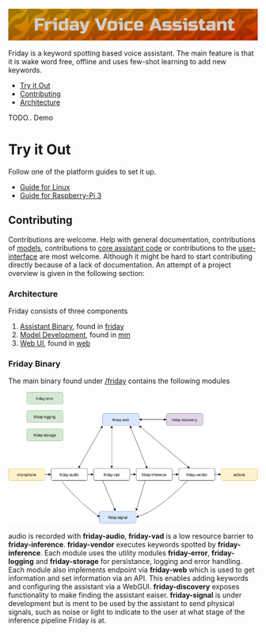 ![logo](art/friday-logo.png)

Friday is a keyword spotting based voice assistant. The main feature is that it is wake word free, offline and uses few-shot learning to add new keywords. 

- [Try it Out](#try-it-out)
- [Contributing](#contributing)
- [Architecture](#architecture)



TODO.. Demo

# Try it Out

Follow one of the platform guides to set it up. 

- [Guide for Linux](releases/LINUX-x86.md)
- [Guide for Raspberry-Pi 3](releases/RASPBERRY-PI-3.md)


## Contributing

Contributions are welcome. Help with general documentation, contributions of [models](mm), contributions to [core assistant code](friday) or contributions to the [user-interface](web/becky) are most welcome. Although it might be hard to start contributing directly because of a lack of documentation. An attempt of a project overview is given in the following section:

### Architecture


Friday consists of three components

1. [Assistant Binary](#friday-binary), found in [friday](friday)
2. [Model Development](#models), found in [mm](mm)
3. [Web UI](#gui-&-web), found in [web](web)

### Friday Binary

The main binary found under [/friday](friday) contains the following modules

![diagram](art/friday-binary.png)

audio is recorded with **friday-audio**, **friday-vad** is a low resource barrier to **friday-inference**. **friday-vendor** executes keywords spotted by **friday-inference**. Each module uses the utility modules **friday-error**, **friday-logging** and **friday-storage** for persistance, logging and error handling. Each module also implements endpoint via **friday-web** which is used to get information and set information via an API. This enables adding keywords and configuring the assistant via a WebGUI. **friday-discovery** exposes functionality to make finding the assistant eaiser. **friday-signal** is under development but is ment to be used by the assistant to send physical signals, such as noise or light to indicate to the user at what stage of the inference pipeline Friday is at.

